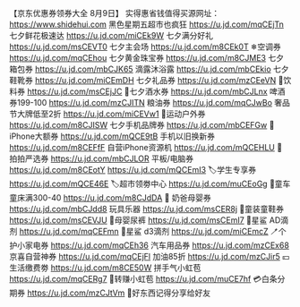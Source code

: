 【京东优惠券领券大全 8月9日】
实得惠省钱值得买源网址：https://www.shidehui.com
黑色星期五超市也疯狂
https://u.jd.com/mqCEjTn
七夕鲜花极速达
https://u.jd.com/miCEk9W
七夕满分好礼
https://u.jd.com/msCEVT0
七夕主会场
https://u.jd.com/m8CEk0T
❄空调券
https://u.jd.com/mqCEhou
七夕黄金珠宝券
https://u.jd.com/m8CJME3
七夕箱包券
https://u.jd.com/mbCJK65
滴露沐浴露
https://u.jd.com/mbCEkio
七夕鞋靴券
https://u.jd.com/miCEmDH
七夕礼品券
https://u.jd.com/mzCEeVN
🥤饮料券
https://u.jd.com/msCEjJC
🥃七夕酒水券
https://u.jd.com/mbCJLnx
啤酒券199-100
https://u.jd.com/mzCJITN
粮油券
https://u.jd.com/mqCJwBo
 奢品节大牌低至2折
https://u.jd.com/miCEVw1
🏻运动户外券
https://u.jd.com/m8CJISW
七夕手机品牌券
https://u.jd.com/mbCEFGw
 iPhone大额券
https://u.jd.com/mQCE9tB
手机以旧换新券
https://u.jd.com/m8CEFfF
自营iPhone资源机
https://u.jd.com/mQCEHLU
🏻 拍拍严选券
https://u.jd.com/mbCJLOR
平板/电脑券
https://u.jd.com/m8CEotY
https://u.jd.com/mQCEmI3
🏷学生专享券
https://u.jd.com/mQCE46E
🏷超市领劵中心
https://u.jd.com/muCEoGg
🛴童车童床满300-40
https://u.jd.com/m8CJdDA
🏻 奶爸母婴券
https://u.jd.com/mbCJdd8
玩具乐器
https://u.jd.com/msCER8j
🏻童装童鞋券
https://u.jd.com/msCEVJU
🏻母婴尿裤
https://u.jd.com/msCEmI7
🏻星鲨  AD滴剂
https://u.jd.com/mqCEFmn
🏻星鲨 d3滴剂
https://u.jd.com/miCEmcZ
🪥个护小家电券
https://u.jd.com/mqCEh36
汽车用品券
https://u.jd.com/mzCEx68
京喜自营神券
https://u.jd.com/mqCEjFl
加油85折
https://u.jd.com/mzCJir5
💴生活缴费劵
https://u.jd.com/m8CE50W
拼手气小虹苞
https://u.jd.com/mqCERg7
🧧转赚小虹苞
https://u.jd.com/muCE7hf
💳白条分期券
https://u.jd.com/mzCJtVm
🥳好东西记得分享给好友
